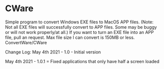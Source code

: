# CWare
Simple program to convert Windows EXE files to MacOS APP files.
(Note: Not all EXE files will successfully convert to APP files. Some may be buggy or will not work properly/at all.)
If you want to turn an EXE file into an APP file, pull an request. Max file size I can convert is 150MB or less.
ConvertWare/CWare


























Change Log:
May 4th 2021 - 1.0 - Initial version














May 4th 2021 - 1.0.1 = Fixed applications that only have half a screen loaded 
